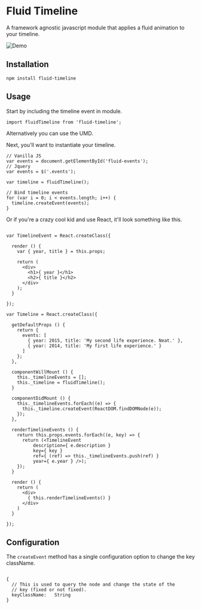 # Fluid Timeline

A framework agnostic javascript module that applies a fluid animation to your timeline.

![Demo](https://github.com/rnolan3/fluid-timeline/blob/screenshots/fluid-timeline-demo.gif)

## Installation

```
npm install fluid-timeline
```

## Usage

Start by including the timeline event in module.

```
import fluidTimeline from 'fluid-timeline';
```

Alternatively you can use the UMD.

Next, you'll want to instantiate your timeline.

```
// Vanilla JS
var events = document.getElementById('fluid-events');
// Jquery
var events = $('.events');

var timeline = fluidTimeline();

// Bind timeline events
for (var i = 0; i < events.length; i++) {
  timeline.createEvent(events);
}
```

Or if you're a crazy cool kid and use React, it'll look something like this.

```

var TimelineEvent = React.createClass({

  render () {
    var { year, title } = this.props;

    return (
      <div>
        <h1>{ year }</h1>
        <h2>{ title }</h2>
      </div>
    );
  }

});

var Timeline = React.createClass({

  getDefaultProps () {
    return {
      events: [
        { year: 2015, title: 'My second life experience. Neat.' },
        { year: 2014, title: 'My first life experience.' }
      ]
    };
  },

  componentWillMount () {
    this._timelineEvents = [];
    this._timeline = fluidTimeline();
  }

  componentDidMount () {
    this._timelineEvents.forEach((e) => {
      this._timeline.createEvent(ReactDOM.findDOMNode(e));
    });
  },

  renderTimelineEvents () {
    return this.props.events.forEach((e, key) => {
      return (<TimelineEvent
          description={ e.description }
          key={ key }
          ref={ (ref) => this._timelineEvents.push(ref) }
          year={ e.year } />);
    });
  }

  render () {
    return (
      <div>
        { this.renderTimelineEvents() }
      </div>
    )
  }

});

```

## Configuration

The `createEvent` method has a single configuration option to change the key className.

```

{
  // This is used to query the node and change the state of the
  // key (fixed or not fixed).
  keyClassName:   String  
}

```
